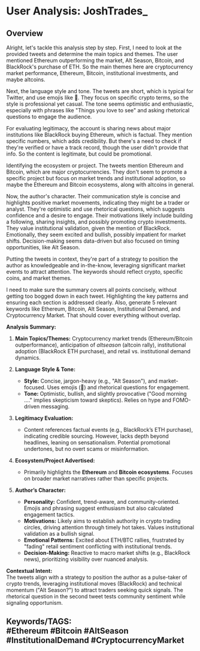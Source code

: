 # User Analysis: JoshTrades_

## Overview

<think>
Alright, let's tackle this analysis step by step. First, I need to look at the provided tweets and determine the main topics and themes. The user mentioned Ethereum outperforming the market, Alt Season, Bitcoin, and BlackRock's purchase of ETH. So the main themes here are cryptocurrency market performance, Ethereum, Bitcoin, institutional investments, and maybe altcoins.

Next, the language style and tone. The tweets are short, which is typical for Twitter, and use emojis like 🤩. They focus on specific crypto terms, so the style is professional yet casual. The tone seems optimistic and enthusiastic, especially with phrases like "Things you love to see" and asking rhetorical questions to engage the audience.

For evaluating legitimacy, the account is sharing news about major institutions like BlackRock buying Ethereum, which is factual. They mention specific numbers, which adds credibility. But there's a need to check if they're verified or have a track record, though the user didn't provide that info. So the content is legitimate, but could be promotional.

Identifying the ecosystem or project. The tweets mention Ethereum and Bitcoin, which are major cryptocurrencies. They don't seem to promote a specific project but focus on market trends and institutional adoption, so maybe the Ethereum and Bitcoin ecosystems, along with altcoins in general.

Now, the author's character. Their communication style is concise and highlights positive market movements, indicating they might be a trader or analyst. They're optimistic and use rhetorical questions, which suggests confidence and a desire to engage. Their motivations likely include building a following, sharing insights, and possibly promoting crypto investments. They value institutional validation, given the mention of BlackRock. Emotionally, they seem excited and bullish, possibly impatient for market shifts. Decision-making seems data-driven but also focused on timing opportunities, like Alt Season.

Putting the tweets in context, they're part of a strategy to position the author as knowledgeable and in-the-know, leveraging significant market events to attract attention. The keywords should reflect crypto, specific coins, and market themes.

I need to make sure the summary covers all points concisely, without getting too bogged down in each tweet. Highlighting the key patterns and ensuring each section is addressed clearly. Also, generate 5 relevant keywords like Ethereum, Bitcoin, Alt Season, Institutional Demand, and Cryptocurrency Market. That should cover everything without overlap.
</think>

**Analysis Summary:**  
1. **Main Topics/Themes:** Cryptocurrency market trends (Ethereum/Bitcoin outperformance), anticipation of *altseason* (altcoin rally), institutional adoption (BlackRock ETH purchase), and retail vs. institutional demand dynamics.  

2. **Language Style & Tone:**  
   - **Style:** Concise, jargon-heavy (e.g., "Alt Season"), and market-focused. Uses emojis (🤩) and rhetorical questions for engagement.  
   - **Tone:** Optimistic, bullish, and slightly provocative ("Good morning …." implies skepticism toward skeptics). Relies on hype and FOMO-driven messaging.  

3. **Legitimacy Evaluation:**  
   - Content references factual events (e.g., BlackRock’s ETH purchase), indicating credible sourcing. However, lacks depth beyond headlines, leaning on sensationalism. Potential promotional undertones, but no overt scams or misinformation.  

4. **Ecosystem/Project Advertised:**  
   - Primarily highlights the **Ethereum** and **Bitcoin ecosystems**. Focuses on broader market narratives rather than specific projects.  

5. **Author’s Character:**  
   - **Personality:** Confident, trend-aware, and community-oriented. Emojis and phrasing suggest enthusiasm but also calculated engagement tactics.  
   - **Motivations:** Likely aims to establish authority in crypto trading circles, driving attention through timely hot takes. Values institutional validation as a bullish signal.  
   - **Emotional Patterns:** Excited about ETH/BTC rallies, frustrated by "fading" retail sentiment conflicting with institutional trends.  
   - **Decision-Making:** Reactive to macro market shifts (e.g., BlackRock news), prioritizing visibility over nuanced analysis.  

**Contextual Intent:**  
The tweets align with a strategy to position the author as a pulse-taker of crypto trends, leveraging institutional moves (BlackRock) and technical momentum ("Alt Season?") to attract traders seeking quick signals. The rhetorical question in the second tweet tests community sentiment while signaling opportunism.  

**Keywords/TAGS:**  
#Ethereum #Bitcoin #AltSeason #InstitutionalDemand #CryptocurrencyMarket
---
